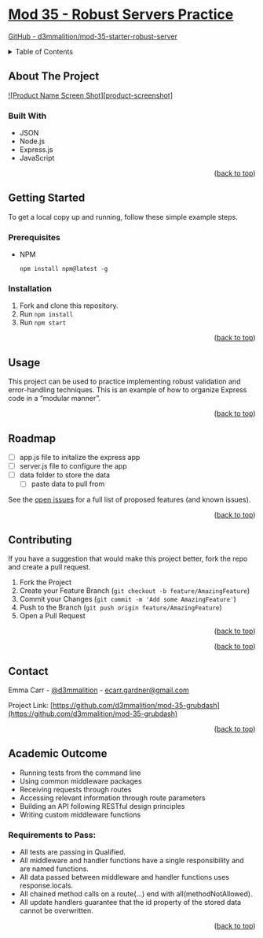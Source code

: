 # [Mod 35 - Robust Servers Practice](https://github.com/d3mmalition/mod-35-starter-robust-server)

[GitHub - d3mmalition/mod-35-starter-robust-server](https://github.com/d3mmalition/mod-35-starter-robust-server)

<!-- Improved compatibility of back to top link: See: [https://github.com/othneildrew/Best-README-Template/pull/73](https://github.com/othneildrew/Best-README-Template/pull/73) -->
<a name="readme-top"></a>

<!-- TABLE OF CONTENTS -->
<details>
<summary>Table of Contents</summary>
<ol>
<li>
<a href="#about-the-project">About The Project</a>
<ul>
<li><a href="#built-with">Built With</a></li>
</ul>
</li>
<li>
<a href="#getting-started">Getting Started</a>
<ul>
<li><a href="#prerequisites">Prerequisites</a></li>
<li><a href="#installation">Installation</a></li>
</ul>
</li>
<li><a href="#usage">Usage</a></li>
<li><a href="#roadmap">Roadmap</a></li>
<li><a href="#contributing">Contributing</a></li>
<li><a href="#license">License</a></li>
<li><a href="#contact">Contact</a></li>
<li><a href="#acknowledgments">Acknowledgments</a></li>
</ol>
</details>

<!-- ABOUT THE PROJECT -->

## About The Project

[![Product Name Screen Shot][product-screenshot]](https://example.com/)

### Built With

- JSON
- Node.js
- Express.js
- JavaScript

<p align="right">(<a href="#readme-top">back to top</a>)</p>

<!-- GETTING STARTED -->

## Getting Started

To get a local copy up and running, follow these simple example steps.

### Prerequisites

- NPM
    
    ```
    npm install npm@latest -g
    
    ```
    

### Installation

1. Fork and clone this repository.
2. Run `npm install`
3. Run `npm start`

<p align="right">(<a href="#readme-top">back to top</a>)</p>

<!-- USAGE EXAMPLES -->

## Usage

This project can be used to practice implementing robust validation and error-handling techniques. This is an example of how to organize Express code in a “modular manner”.

<p align="right">(<a href="#readme-top">back to top</a>)</p>

<!-- ROADMAP -->

## Roadmap

- [ ]  app.js file to initalize the express app
- [ ]  server.js file to configure the app
- [ ]  data folder to store the data
    - [ ]  paste data to pull from

See the [open issues](https://github.com/d3mmalition/mod-35-starter-robust-server/issues) for a full list of proposed features (and known issues).

<p align="right">(<a href="#readme-top">back to top</a>)</p>

<!-- CONTRIBUTING -->

## Contributing

If you have a suggestion that would make this project better, fork the repo and create a pull request.

1. Fork the Project
2. Create your Feature Branch (`git checkout -b feature/AmazingFeature`)
3. Commit your Changes (`git commit -m 'Add some AmazingFeature'`)
4. Push to the Branch (`git push origin feature/AmazingFeature`)
5. Open a Pull Request

<p align="right">(<a href="#readme-top">back to top</a>)</p>

<!-- LICENSE

License

Distributed under the MIT License. See `LICENSE.txt` for more information. -->

<p align="right">(<a href="#readme-top">back to top</a>)</p>

<!-- CONTACT -->

## Contact

Emma Carr - [@d3mmalition](https://twitter.com/d3mmalition) - ecarr.gardner@gmail.com

Project Link: [https://github.com/d3mmalition/mod-35-grubdash](https://github.com/d3mmalition/mod-35-grubdash)

<p align="right">(<a href="#readme-top">back to top</a>)</p>

<!-- ACADEMIC OUTCOMES -->

## Academic Outcome

- Running tests from the command line
- Using common middleware packages
- Receiving requests through routes
- Accessing relevant information through route parameters
- Building an API following RESTful design principles
- Writing custom middleware functions

### Requirements to Pass:
- All tests are passing in Qualified.
- All middleware and handler functions have a single responsibility and are named functions.
- All data passed between middleware and handler functions uses response.locals.
- All chained method calls on a route(...) end with all(methodNotAllowed).
- All update handlers guarantee that the id property of the stored data cannot be overwritten.

<p align="right">(<a href="#readme-top">back to top</a>)</p>